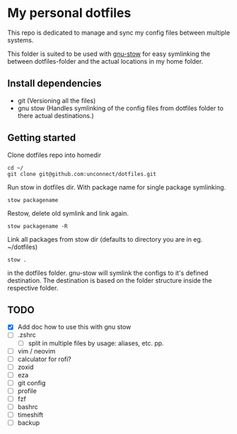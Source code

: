 # My personal dotfiles

This repo is dedicated to manage and sync my config files between multiple systems.

This folder is suited to be used with [gnu-stow](https://www.gnu.org/software/stow/) for easy symlinking the between dotfiles-folder and the actual locations in my home folder.

## Install dependencies

- git (Versioning all the files)
- gnu stow (Handles symlinking of the config files from dotfiles folder to there actual destinations.)

## Getting started

Clone dotfiles repo into homedir

```shell
cd ~/
git clone git@github.com:unconnect/dotfiles.git
```

Run stow in dotfiles dir. With package name for single package symlinking.

```shell
stow packagename
```

Restow, delete old symlink and link again.

```shell
stow packagename -R
```

Link all packages from stow dir (defaults to directory you are in eg. ~/dotfiles)

```shell
stow .
```


in the dotfiles folder. gnu-stow will symlink the configs to it's defined destination.
The destination is based on the folder structure inside the respective folder.

## TODO

- [x] Add doc how to use this with gnu stow
- [ ] .zshrc
  - [ ] split in multiple files by usage: aliases, etc. pp.
- [ ] vim / neovim
- [ ] calculator for rofi?
- [ ] zoxid
- [ ] eza
- [ ] git config
- [ ] profile
- [ ] fzf
- [ ] bashrc
- [ ] timeshift
- [ ] backup
